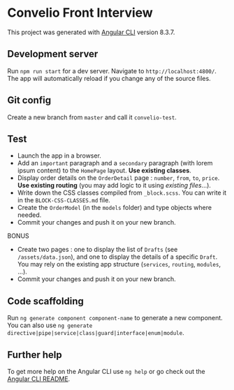 # Convelio Front Interview

This project was generated with [Angular CLI](https://github.com/angular/angular-cli) version 8.3.7.

## Development server

Run `npm run start` for a dev server. Navigate to `http://localhost:4800/`. The app will automatically reload if you change any of the source files.

## Git config

Create a new branch from `master` and call it `convelio-test`.

## Test

- Launch the app in a browser.
- Add an `important` paragraph and a `secondary` paragraph (with lorem ipsum content) to the `HomePage` layout. **Use existing classes**.
- Display order details on the `OrderDetail` page : `number`, `from`, `to`, `price`. **Use existing routing** (you may add logic to it using *existing files*...).
- Write down the CSS classes compiled from `_block.scss`. You can write it in the `BLOCK-CSS-CLASSES.md` file.
- Create the `OrderModel` (in the `models` folder) and type objects where needed.
- Commit your changes and push it on your new branch.

BONUS
- Create two pages : one to display the list of `Drafts` (see `/assets/data.json`), and one to display the details of a specific `Draft`. You may rely on the existing app structure (`services`, `routing`, `modules`, ...).
- Commit your changes and push it on your new branch.

## Code scaffolding

Run `ng generate component component-name` to generate a new component. You can also use `ng generate directive|pipe|service|class|guard|interface|enum|module`.

## Further help

To get more help on the Angular CLI use `ng help` or go check out the [Angular CLI README](https://github.com/angular/angular-cli/blob/master/README.md).
